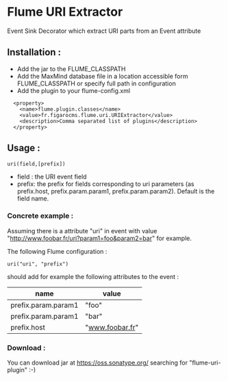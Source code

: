 # Flume URI Extractor

Event Sink Decorator which extract URI parts from an Event attribute

## Installation :

 * Add the jar to the FLUME_CLASSPATH
 * Add the MaxMind database file in a location accessible form FLUME_CLASSPATH or specify full path in configuration
 * Add the plugin to your flume-config.xml

```
  <property>
    <name>flume.plugin.classes</name>                                         
    <value>fr.figarocms.flume.uri.URIExtractor</value>
    <description>Comma separated list of plugins</description>
  </property>
```

## Usage :

```
uri(field,[prefix])
```

  * field : the URI event field
  * prefix: the prefix for fields corresponding to uri parameters (as prefix.host, prefix.param.param1, prefix.param.param2). Default is the field name.


### Concrete example :

Assuming there is a attribute "uri" in event with value "http://www.foobar.fr/uri?param1=foo&param2=bar" for example.

The following Flume configuration :

```
uri("uri", "prefix")
```

should add for example the following attributes to the event :


| **name**            | **value**                     |
|---------------------|-------------------------------|
| prefix.param.param1 | "foo"                         |
| prefix.param.param1 | "bar"                         |
| prefix.host         | "www.foobar.fr"               |

### Download :

You can download jar at https://oss.sonatype.org/ searching for "flume-uri-plugin" :-)
